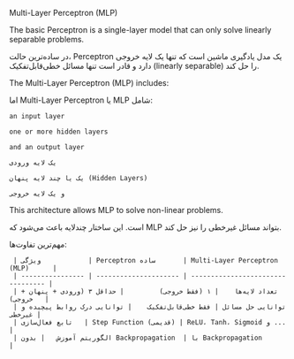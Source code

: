 
 Multi-Layer Perceptron (MLP)

The basic Perceptron is a single-layer model that can only solve linearly separable problems.

در ساده‌ترین حالت، Perceptron یک مدل یادگیری ماشین است که تنها یک لایه خروجی دارد و قادر است تنها مسائل خطی‌قابل‌تفکیک (linearly separable) را حل کند.

The Multi-Layer Perceptron (MLP) includes:

اما Multi-Layer Perceptron یا MLP شامل:

    an input layer

    one or more hidden layers

    and an output layer

    یک لایه ورودی

    یک یا چند لایه پنهان (Hidden Layers)

    و یک لایه خروجی

This architecture allows MLP to solve non-linear problems.

است. این ساختار چندلایه باعث می‌شود که MLP بتواند مسائل غیرخطی را نیز حل کند.

مهم‌ترین تفاوت‌ها:


     
     
     | ویژگی            | Perceptron ساده       | Multi-Layer Perceptron (MLP)      |
     | ---------------- | --------------------- | --------------------------------- |
     | تعداد لایه‌ها    | ۱ (فقط خروجی)         | حداقل ۳ (ورودی + پنهان + خروجی)   |
     | توانایی حل مسائل | فقط خطی‌قابل‌تفکیک    | توانایی درک روابط پیچیده و غیرخطی |
     | تابع فعال‌سازی   | Step Function (قدیمی) | ReLU، Tanh، Sigmoid و ...         |
     | الگوریتم آموزش   | بدون Backpropagation  | با Backpropagation                |
     








